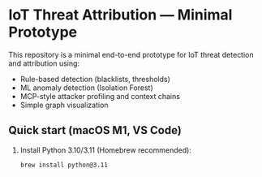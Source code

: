 # IoT Threat Attribution — Minimal Prototype

This repository is a minimal end-to-end prototype for IoT threat detection and attribution using:
- Rule-based detection (blacklists, thresholds)
- ML anomaly detection (Isolation Forest)
- MCP-style attacker profiling and context chains
- Simple graph visualization

## Quick start (macOS M1, VS Code)

1. Install Python 3.10/3.11 (Homebrew recommended):
   ```bash
   brew install python@3.11
